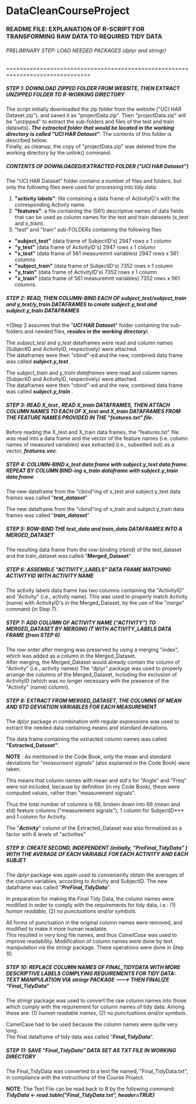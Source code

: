 DataCleanCourseProject
===========================
### **README FILE**: EXPLANATION OF R-SCRIPT FOR TRANSFORMING RAW DATA TO REQUIRED TIDY DATA

###### PRELIMINARY STEP: LOAD NEEDED PACKAGES (dplyr and stringr)

===============================================================================

##### STEP 1: DOWNLOAD ZIPPED FOLDER FROM WEBSITE, THEN EXTRACT UNZIPPED FOLDER TO R-WORKING DIRECTORY
The script initially downloaded the zip folder from the website ("UCI HAR Dataset.zip"), and saved it as "projectData.zip".  Then "projectData.zip" will be "unzipped" to extract the sub-folders and files of the test and train datasets).  ***The extracted folder that would be located in the working directory is called "UCI HAR Dataset"***.  The contents of this folder is described below.  
Finally, as cleanup, the copy of "projectData.zip" was deleted from the working directory by the unlink() command.   
##### CONTENTS OF DOWNLOADED/EXTRACTED FOLDER ("UCI HAR Dataset")
The "UCI HAR Dataset" folder contains a number of files and folders, but only the following files were used for processing into tidy data:  
1. **"activity labels"**: file containing a data frame of ActivityID's with the corresponding Activity name.  
2. **"features"**:  a file containing the (561) descriptive names of data fields that can be used as column names for the test and train datasets (x\_test and x\_train).  
3. "test" and "train" sub-FOLDERs containing the following files  
  * **"subject\_test"** 	(data frame of SubjectID's) 2947 rows x 1 column  
  * **"y\_test"**		(data frame of ActivityID's) 	2947 rows x 1 column  
  * **"x\_test"**		(data frame of 561 measuremnt variables) 2947 rows x 561 columns  
  * **"subject\_train"** 	(data frame of SubjectID's) 7352 rows x 1 column  
  * **"y\_train"**		(data frame of ActivityID's) 	7352 rows x 1 column  
  * **"x\_train"**		(data frame of 561 measuremnt variables) 	7352 rows x 561 columns  

##### STEP 2: READ, THEN COLUMN-BIND EACH OF subject\_test/subject\_train and y\_test/y\_train DATAFRAMES to create subject.y\_test and subject.y\_train DATAFRAMES
*(Step 2 assumes that the "***UCI HAR Dataset***" folder containing the sub-folders and needed files, ***resides in the working directory***)

The *subject\_test* and *y\_test*  dataframes were read and column names (SubjectID and ActivityID, respectively) were attached.  
The dataframes were then "cbind"-ed and the new, combined data frame was called ***subject.y\_test*** .  

The *subject\_train* and *y\_train dataframes* were read and column names (SubjectID and ActivityID, respectively) were attached.   
The dataframes were then "cbind"-ed and the new, combined data frame was called ***subject.y_train*** .

##### STEP 3:  READ X\_test , READ X\_train DATAFRAMES, THEN ATTACH COLUMN NAMES TO EACH OF X\_test and X\_train DATAFRAMES FROM THE FEATURE NAMES PROVIDED IN THE "features.txt" file.  
Before reading the X\_test and X\_train data frames, the "features.txt" file was read into a data frame and the vector of the feature names (i.e. column names of measured variables) was extracted (i.e., subsetted out) as a vector,  ***features.vec***.  

##### STEP 4:  COLUMN-BIND x\_test data frame with subject.y\_test data frame.  REPEAT BY COLUMN BIND-ing x\_train dataframe with subject.y\_train data frame
The new dataframe from the "cbind"ing of x\_test and subject.y\_test data frames was called "***test\_dataset***"  

The new dataframe from the "cbind"ing of x\_train and subject.y\_train data frames was called "***train_dataset***"

##### STEP 5:  ROW-BIND THE test\_data and train\_data DATAFRAMES INTO A MERGED_DATASET
The resulting data frame from the row-binding (rbind) of the test\_dataset and the train\_dataset was called "**Merged_Dataset**"

##### STEP 6:  ASSEMBLE "ACTIVITY_LABELS" DATA FRAME MATCHING ACTIVITYID WITH ACTIVITY NAME
The activity labels data frame has two columns containing the "ActivityID" and "Activity" (i.e., activity name).
This was used to properly match Activity (name) with ActivityID's in the Merged_Dataset, by the use of the "*merge*" command (in Step 7).

##### STEP 7:  ADD COLUMN OF ACTIVITY NAME ("ACTIVITY") TO MERGED\_DATASET BY MERGING IT WITH ACTIVITY_LABELS DATA FRAME (from STEP 6)

The row order after merging was preserved by using a merging "index", which was added as a column in the Merged\_Dataset.  
After merging, the Merged\_Dataset would already contain the column of "Activity" (i.e., activity names)
The "dplyr" package was used to properly arrange the columns of the Merged_Dataset, including the exclusion of ActivityID (which was no longer necessary with the presence of the "Activity" (name) column).

##### STEP 8:  EXTRACT FROM MERGED\_DATASET, THE COLUMNS OF MEAN AND STD DEVIATION VARIABLES FOR EACH MEASUREMENT 

The *dplyr* package in combination with regular expressions was used to extract the needed data containing means and standard deviations.

The data frame containing the extracted column names was called **"Extracted\_Dataset"**.  


**NOTE** :  As mentioned in the Code Book, only the mean and standard deviations for "*measurment signals*" (also explained in the Code Book)
were taken.   

This means that column names with mean and std's for "Angle" and "Freq" were not included, because by definition (in my Code Book), these were computed values, 
rather than "measurement signals".  

Thus the total number of columns is 68, broken down into 66 (mean and std) feature columns ("measurement signals"), 1 column for SubjectID*** and 1 column
for Activity.  


The "***Activity***" column of the Extracted_Dataset was also formalized as a factor with 6 levels of "activities"

##### STEP 9:  CREATE SECOND, INDEPENDENT (initially, "***PreFinal\_TidyData***" ) WITH THE AVERAGE OF EACH VARIABLE FOR EACH ACTIVITY AND EACH SUBJET
The *dplyr* package was again used to conveniently obtain the averages of the column variables, according to Activity and SubjectID.  The new dataframe was called "***PreFinal_TidyData***".  

In preparation for making the Final Tidy Data, the column names were modified in order to comply with the requirements for tidy data, i.e.: (1) *human readable*, (2) *no punctuations and/or symbols*.   

All forms of punctuation in the original column names were removed, and modified to make it more human readable.  
This resulted in very long file names, and thus *CamelCase* was used to improve readability.  Modification of column names were done by text manipulation via the stringr package.  These operations were done in Step 10.

##### STEP 10: REPLACE COLUMN NAMES OF FINAL_TIDYDATA WITH MORE DESCRIPTIVE LABELS COMPLYING REQUIREMENTS FOR TIDY DATA:  TEXT MANIPULATION VIA stringr PACKAGE ---> THEN FINALIZE "***Final\_TidyData***"

The *stringr* package was used to convert the raw column names into those which comply with the requirement for column names of tidy data:
Among these are: (1) *human readable names*, (2) *no punctuations and/or symbols*.

CamelCase had to be used because the column names were quite very long.   
The final dataframe of tidy data was called "***Final_TidyData***".  

##### STEP 11: SAVE "*Final_TidyData*" DATA SET AS TXT FILE IN WORKING DIRECTORY

The Final_TidyData was converted to a text file named, "Final_TidyData.txt", in compliance with the instructions of the Course Project.  
 
**NOTE**:  The Text File can be read back to R by the following command:   
***TidyData <- read.table("Final_TidyData.txt", header=TRUE)***
